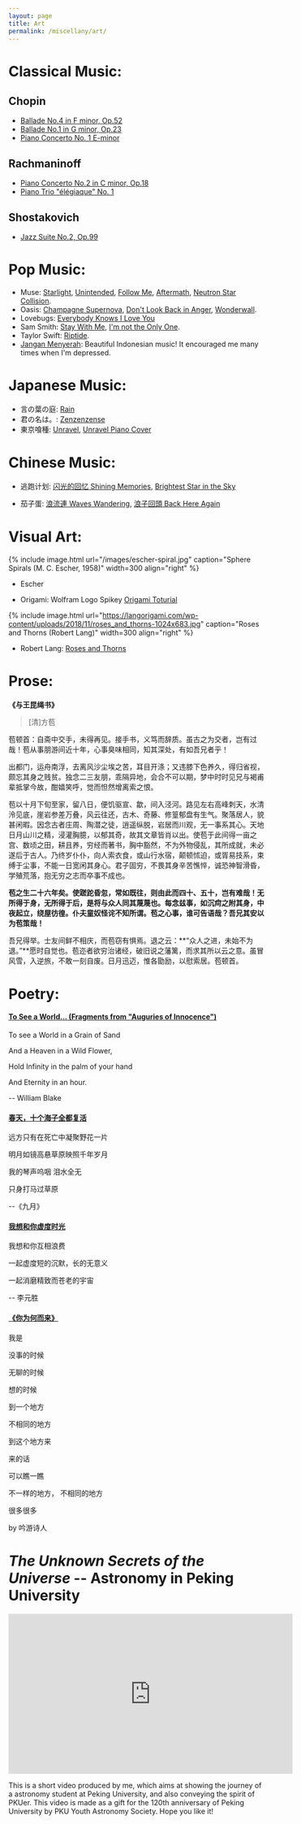 ```yaml
---
layout: page
title: Art
permalink: /miscellany/art/
---
```

# Classical Music: 
## Chopin
- [Ballade No.4 in F minor, Op.52](https://www.youtube.com/watch?v=O61C9RwrW-Y)
- [Ballade No.1 in G minor, Op.23](https://www.youtube.com/watch?v=BK42YaHaJ5M)
- [Piano Concerto No. 1 E-minor](https://www.youtube.com/watch?v=2bFo65szAP0)

## Rachmaninoff
- [Piano Concerto No.2 in C minor, Op.18](https://www.youtube.com/watch?v=LQanRa1lUSQ)
- [Piano Trio "élégiaque" No. 1](https://www.youtube.com/watch?v=Ba-N5T2TpIo)

## Shostakovich
- [Jazz Suite No.2, Op.99](https://www.youtube.com/watch?v=3xbME5jVlG4)

# Pop Music:
- Muse: [Starlight](https://www.youtube.com/watch?v=Pgum6OT_VH8), [Unintended](https://www.youtube.com/watch?v=i9LOFXwPwC4), [Follow Me](https://www.youtube.com/watch?v=5kH0OEJxUlE), [Aftermath](https://www.youtube.com/watch?v=YkB9a_DR-7A), [Neutron Star Collision](https://www.youtube.com/watch?v=MTvgnYGu9bg).
- Oasis: [Champagne Supernova](https://www.youtube.com/watch?v=tI-5uv4wryI), [Don't Look Back in Anger](https://www.youtube.com/watch?v=cmpRLQZkTb8), [Wonderwall](https://www.youtube.com/watch?v=bx1Bh8ZvH84).
- Lovebugs: [Everybody Knows I Love You](https://www.youtube.com/watch?v=aMHaRe_awXY)
- Sam Smith: [Stay With Me](https://www.youtube.com/watch?v=pB-5XG-DbAA), [I'm not the Only One](https://www.youtube.com/watch?v=7NMhjmLGRak).
- Taylor Swift: [Riptide](https://www.youtube.com/watch?v=2GGRdwfhl-U).
- [Jangan Menyerah](https://www.youtube.com/watch?v=mTp-OxfkCao): Beautiful Indonesian music! It encouraged me many times when I'm depressed.


# Japanese Music:
- 言の葉の庭: [Rain](https://www.youtube.com/watch?v=GeSqcrbNO3Q)
- 君の名は。: [Zenzenzense](https://www.youtube.com/watch?v=klUWEKZJ4XY)
- 東京喰種: [Unravel](https://www.bilibili.com/video/av29987777?from=search&seid=16925963579140350770), [Unravel Piano Cover](https://www.youtube.com/watch?v=sEQf5lcnj_o)

# Chinese Music:
- 逃跑计划: [闪光的回忆 Shining Memories](https://www.youtube.com/watch?v=kTHhOQJRHNU), [Brightest Star in the Sky](https://www.youtube.com/watch?v=mSO3e1N8lLU)

- 茄子蛋: [浪流連 Waves Wandering](https://www.youtube.com/watch?v=3Y0Ut5ozaKs), [浪子回頭 Back Here Again](https://www.youtube.com/watch?v=x3bDhtuC5yk)

# Visual Art:
{% include image.html url="/images/escher-spiral.jpg" caption="Sphere Spirals (M. C. Escher, 1958)" width=300 align="right" %} 
- Escher

- Origami: Wolfram Logo Spikey [Origami Toturial](https://community.wolfram.com/groups/-/m/t/413928)

{% include image.html url="https://langorigami.com/wp-content/uploads/2018/11/roses_and_thorns-1024x683.jpg" caption="Roses and Thorns (Robert Lang)" width=300 align="right" %} 
- Robert Lang: [Roses and Thorns](https://langorigami.com/artwork/roses-and-thorns-opus-754/)


# Prose:

**《与王昆绳书》**
> [清]方苞

苞顿首：自斋中交手，未得再见。接手书，义笃而辞质。虽古之为交者，岂有过哉！苞从事朋游间近十年，心事臭味相同，知其深处，有如吾兄者乎！

出都门，运舟南浮，去离风沙尘埃之苦，耳目开涤；又违膝下色养久，得归省视，颇忘其身之贱贫。独念二三友朋，乖隔异地，会合不可以期，梦中时时见兄与褐甫辈抵掌今故，酣嬉笑呼，觉而怛然增离索之恨。

苞以十月下旬至家，留八日，便饥驱宣、歙，间入泾河。路见左右高峰刺天，水清泠见底，崖岩参差万叠，风云往还，古木、奇藤、修篁郁盘有生气。聚落居人，貌甚闲暇。因念古者庄周、陶潜之徒，逍遥纵脱，岩居而川观，无一事系其心。天地日月山川之精，浸灌胸臆，以郁其奇，故其文章皆肖以出。使苞于此间得一亩之宫、数顷之田，耕且养，穷经而著书，胸中豁然，不为外物侵乱，其所成就，未必遂后于古人。乃终岁仆仆，向人索衣食，或山行水宿，颠顿怵迫，或胥易技系，束缚于尘事，不能一日宽闲其身心。君子固穷，不畏其身辛苦憔悴，诚恐神智滑昏，学殖荒落，抱无穷之志而卒事不成也。

**苞之生二十六年矣。使蹉跎昏忽，常如既往，则由此而四十、五十，岂有难哉！无所得于身，无所得于后，是将与众人同其蔑蔑也。每念兹事，如沉疴之附其身，中夜起立，绕屋彷徨。仆夫童奴怪诧不知所谓。苞之心事，谁可告语哉？吾兄其安以为苞策哉！**

吾兄得举。士友间鲜不相庆，而苞窃有惧焉。退之云：**“众人之进，未始不为退。”**愿时自觉也。苞迩者欲穷治诸经，破旧说之藩篱，而求其所以云之意。虽冒风雪，入逆旅，不敢一刻自废。日月迅迈，惟各勖励，以慰索居。苞顿首。

# Poetry: 

#### [To See a World... (Fragments from "Auguries of Innocence")](https://www.poetryloverspage.com/poets/blake/to_see_world.html)
To see a World in a Grain of Sand

And a Heaven in a Wild Flower,

Hold Infinity in the palm of your hand 

And Eternity in an hour.

-- William Blake

#### [春天，十个海子全都复活](https://mp.weixin.qq.com/s?__biz=MjM5NjU5NDkzMg==&mid=403930453&idx=1&sn=e6abf420422fc63496e7bbb6c8c9af9c&scene=23&srcid=0331HxqQV0HdlpB462qkgLkh#rd)
远方只有在死亡中凝聚野花一片

明月如镜高悬草原映照千年岁月

我的琴声呜咽 泪水全无

只身打马过草原

--《九月》

#### [我想和你虚度时光](https://www.douban.com/group/topic/66422278/)
我想和你互相浪费 

一起虚度短的沉默，长的无意义 

一起消磨精致而苍老的宇宙 

-- 李元胜

#### [《你为何而来》](https://www.zhihu.com/question/271532904)
我是

没事的时候

无聊的时候

想的时候

到一个地方

不相同的地方

到这个地方来

来的话

可以瞧一瞧

不一样的地方， 不相同的地方

很多很多

by 吟游诗人

# _The Unknown Secrets of the Universe_ -- Astronomy in Peking University

<iframe width="560" height="315" src="https://www.youtube.com/embed/MCqoVK0luso" frameborder="0" allow="accelerometer; autoplay; encrypted-media; gyroscope; picture-in-picture" allowfullscreen></iframe>

This is a short video produced by me, which aims at showing the journey of a astronomy student at Peking University, and also conveying the spirit of PKUer. This video is made as a gift for the 120th anniversary of Peking University by PKU Youth Astronomy Society. Hope you like it!